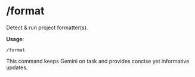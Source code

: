 
# /format

Detect & run project formatter(s).

**Usage**:
```
/format
```

This command keeps Gemini on task and provides concise yet informative updates.
